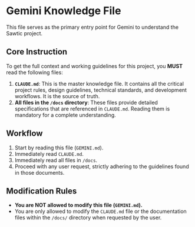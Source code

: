 # Gemini Knowledge File

This file serves as the primary entry point for Gemini to understand the Sawtic project.

## Core Instruction

To get the full context and working guidelines for this project, you **MUST** read the following files:

1.  **`CLAUDE.md`**: This is the master knowledge file. It contains all the critical project rules, design guidelines, technical standards, and development workflows. It is the source of truth.
2.  **All files in the `/docs` directory**: These files provide detailed specifications that are referenced in `CLAUDE.md`. Reading them is mandatory for a complete understanding.

## Workflow

1.  Start by reading this file (`GEMINI.md`).
2.  Immediately read `CLAUDE.md`.
3.  Immediately read all files in `/docs`.
4.  Proceed with any user request, strictly adhering to the guidelines found in those documents.

## Modification Rules

- **You are NOT allowed to modify this file (`GEMINI.md`).**
- You are only allowed to modify the `CLAUDE.md` file or the documentation files within the `/docs/` directory when requested by the user.
